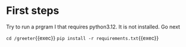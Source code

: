
# First steps
Try to run a prgram I that requires python3.12.  It is not installed. Go next

`cd /greeter`{{exec}}
`pip install -r requirements.txt`{{exec}}
